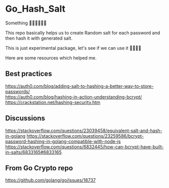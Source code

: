 # Go_Hash_Salt
Something 🤷‍♀️🤷‍♀️🤷‍♀️

This repo basically helps us to create Random salt for each password and then hash it with generated salt.

This is just experimental package, let's see if we can use it 🤞🏼🤞🏼

Here are some resources which helped me.

## Best practices
https://auth0.com/blog/adding-salt-to-hashing-a-better-way-to-store-passwords/ \
https://auth0.com/blog/hashing-in-action-understanding-bcrypt/ \
https://crackstation.net/hashing-security.htm

## Discussions
https://stackoverflow.com/questions/23039458/equivalent-salt-and-hash-in-golang
 https://stackoverflow.com/questions/23259586/bcrypt-password-hashing-in-golang-compatible-with-node-js
 https://stackoverflow.com/questions/6832445/how-can-bcrypt-have-built-in-salts/6833165#6833165

## From Go Crypto repo
 https://github.com/golang/go/issues/18737

